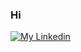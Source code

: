 ### Hi
<!-- 
![YOUR github stats](https://github-readme-stats.vercel.app/api?username=LucasMartinsUthi)
![Top Langs](https://github-readme-stats.vercel.app/api/top-langs/?username=LucasMartinsUthi&hide=TeX&layout=compact) -->
<!-- 
![TypeScript](https://img.shields.io/badge/TypeScript-007ACC?style=for-the-badge&logo=typescript&logoColor=white)
![JavaScript](https://img.shields.io/badge/JavaScript-323330?style=for-the-badge&logo=javascript&logoColor=F7DF1E) -->
[![My Linkedin](https://img.shields.io/badge/LinkedIn-0077B5?style=for-the-badge&logo=linkedin&logoColor=white)](https://www.linkedin.com/in/lucas-martins-dos-santos-85aa65185/)
